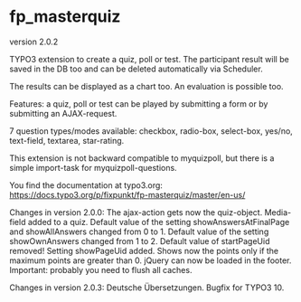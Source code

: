 # fp_masterquiz

version 2.0.2

TYPO3 extension to create a quiz, poll or test. The participant result will be saved in the DB too and can be deleted automatically via Scheduler.

The results can be displayed as a chart too. An evaluation is possible too.

Features: a quiz, poll or test can be played by submitting a form or by submitting an AJAX-request.

7 question types/modes available: checkbox, radio-box, select-box, yes/no, text-field, textarea, star-rating.

This extension is not backward compatible to myquizpoll, but there is a simple import-task for myquizpoll-questions.

You find the documentation at typo3.org: https://docs.typo3.org/p/fixpunkt/fp-masterquiz/master/en-us/

Changes in version 2.0.0:
  The ajax-action gets now the quiz-object.
  Media-field added to a quiz.
  Default value of the setting showAnswersAtFinalPage and showAllAnswers changed from 0 to 1.
  Default value of the setting showOwnAnswers changed from 1 to 2.
  Default value of startPageUid removed! Setting showPageUid added.
  Shows now the points only if the maximum points are greater than 0.
  jQuery can now be loaded in the footer.
  Important: probably you need to flush all caches.

Changes in version 2.0.3:
  Deutsche Übersetzungen.
  Bugfix for TYPO3 10.
